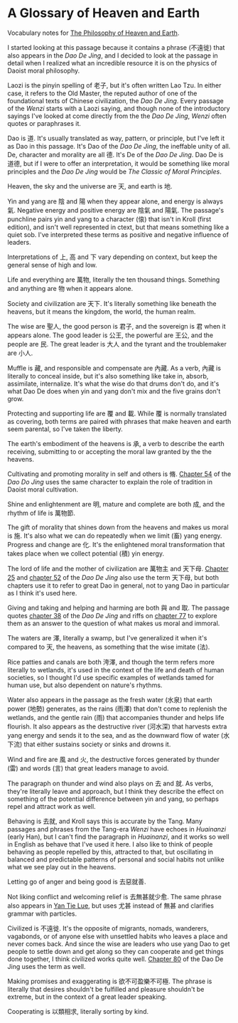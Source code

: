 # A Glossary of Heaven and Earth

Vocabulary notes for
<a href="https://daoistic.ca/blog/philosophy" title="Blog post">The Philosophy of Heaven and Earth</a>.

I started looking at this passage
because it contains a phrase (不遠徙)
that also appears in the _Dao De Jing_,
and I decided to look at the passage in detail
when I realized what an incredible resource it is
on the physics of Daoist moral philosophy.

Laozi is the pinyin spelling of 老子,
but it's often written Lao Tzu.
In either case,
it refers to the Old Master,
the reputed author
of one of the foundational texts of Chinese civilization,
the _Dao De Jing_.
Every passage of the _Wenzi_
starts with a Laozi saying,
and though none of the introductory sayings I've looked at
come directly from the the _Dao De Jing_,
_Wenzi_ often quotes or paraphrases it.

Dao is 道.
It's usually translated as
way, pattern, or principle,
but I've left it as Dao in this passage.
It's Dao of the _Dao De Jing_,
the ineffable unity of all.
De, character and morality are all 德.
It's De of the _Dao De Jing_.
Dao De is 道德,
but if I were to offer an interpretation,
it would be something like
moral principles
and the _Dao De Jing_ would be
 _The Classic of Moral Principles_.

Heaven, the sky and the universe are 天,
and earth is 地.

Yin and yang are 陰 and 陽
when they appear alone,
and energy is always 氣.
Negative energy and positive energy
are 陰氣 and 陽氣.
The passage's punchline
pairs yin and yang to a character (偯)
that isn't in Kroll (first edition),
and isn't well represented in ctext,
but that means something like a quiet sob.
I've interpreted these terms as
positive and negative influence
of leaders.

Interpretations of 上, 高 and 下 
vary depending on context,
but keep the general sense of high and low.

Life and everything are 萬物,
literally the ten thousand things.
Something and anything are 物 when it appears alone.

Society and civilization are 天下.
It's literally something like beneath the heavens,
but it means
the kingdom,
the world,
the human realm.

The wise are 聖人,
the good person is 君子,
and the sovereign is 君
when it appears alone.
The good leader is 公王,
the powerful are 王公,
and the people are 民.
The great leader is 大人
and the tyrant and the troublemaker are 小人.

Muffle is 藏,
and responsible and compensate are 內藏.
As a verb,
內藏 is literally to conceal inside,
but it's also something like
take in,
absorb,
assimilate,
internalize.
It's what the wise do
that drums don't do,
and it's what Dao De does
when yin and yang don't mix
and the five grains don't grow.

Protecting and supporting life are 覆 and 載.
While 覆 is normally translated as covering,
both terms are paired with phrases that make heaven and earth seem parental,
so I've taken the liberty.

The earth's embodiment of the heavens is 承,
a verb to describe the earth receiving, submitting to or accepting
the moral law granted by the the heavens.

Cultivating and promoting morality
in self and others is 脩.
[Chapter 54](https://daoistic.ca/studies/54) of the _Dao Do Jing_
uses the same character to explain
the role of tradition in Daoist moral cultivation.

Shine and enlightenment are 明,
mature and complete are both 成,
and the rhythm of life is 萬物節.

The gift of morality
that shines down from the heavens
and makes us moral is 施.
It's also what we can do repeatedly
when we limit (畜) yang energy.
Progress and change are 化.
It's the enlightened moral transformation that takes place
when we collect potential (積) yin energy.

The lord of life and the mother of civilization
are 萬物主 and 天下母.
[Chapter 25](https://daoistic.ca/studies/25)
and [chapter 52](https://daoistic.ca/studies/52)
of the _Dao De Jing_
also use the term 天下母,
but both chapters use it to refer to great Dao in general,
not to yang Dao in particular
as I think it's used here.

Giving and taking
and helping and harming
are both 與 and 取.
The passage quotes [chapter 38](https://daoistic.ca/studies/38)
of the _Dao De Jing_
and riffs on [chapter 77](https://daoistic.ca/studies/77)
to explore them as an answer to the question
of what makes us moral and immoral.

The waters are 澤,
literally a swamp,
but I've generalized it
when it's compared to 天, the heavens,
as something that the wise imitate (法).

Rice patties and canals are both 洿澤,
and though the term refers more literally to wetlands,
it's used in the context of
the life and death of human societies,
so I thought I'd use specific examples
of wetlands tamed for human use,
but also dependent on nature's rhythms.

Water also appears in the passage
as the fresh water (水泉)
that earth power (地勢) generates,
as the rains (雨澤)
that don't come
to replenish the wetlands,
and the gentle rain (雨)
that accompanies thunder and helps life flourish.
It also appears
as the destructive river (河水深)
that harvests extra yang energy
and sends it to the sea,
and as the downward flow of water (水下流)
that either sustains society
or sinks and drowns it.

Wind and fire are 風 and 火,
the destructive forces generated
by thunder (雷) and words (言)
that great leaders manage to avoid.

The paragraph on thunder and wind
also plays on 去 and 就.
As verbs, they're literally leave and approach,
but I think they describe
the effect on something
of the potential difference
between yin and yang,
so perhaps repel and attract work as well.

Behaving is 去就,
and Kroll says this is accurate by the Tang.
Many passages and phrases from the Tang-era _Wenzi_
have echoes in _Huainanzi_ (early Han),
but I can't find the paragraph in _Huainanzi_,
and it works so well in English as behave
that I've used it here.
I also like to think of people behaving
as people repelled by this, attracted to that,
but oscillating in balanced and predictable patterns
of personal and social habits
not unlike what we see play out in the heavens.

Letting go of anger and being good is 去惡就善.

Not liking conflict and welcoming relief is 去無甚就少愈.
The same phrase also appears in
[Yan Tie Lue](https://ctext.org/yan-tie-lun/wei-tong#n52508),
but uses 尤甚 instead of 無甚
and clarifies grammar with particles.

Civilized is 不遠徙.
It's the opposite of migrants, nomads, wanderers, vagabonds,
or of anyone else with unsettled habits who leaves a place
and never comes back.
And since the wise are leaders who use yang Dao to
get people to settle down and get along
so they can cooperate
and get things done together,
I think civilized works quite well.
[Chapter 80](https://daoistic.ca/studies/80)
of the Dao De Jing
uses the term as well.

Making promises and exaggerating is 欲不可盈樂不可極.
The phrase is literally that
desires shouldn't be fulfilled
and pleasure shouldn't be extreme,
but in the context of a great leader speaking.

Cooperating is 以類相求,
literally sorting by kind.
